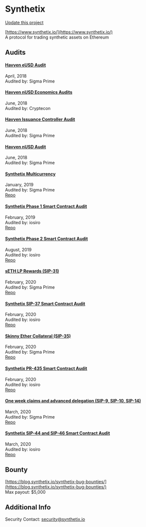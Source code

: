 
# Synthetix

[Update this project](https://github.com/ConsenSys/blockchainSecurityDB/edit/master/projects/synthetix.json)
  
[https://www.synthetix.io/](https://www.synthetix.io/)<br>
A protocol for trading synthetic assets on Ethereum


## Audits



#### [Havven eUSD Audit](https://github.com/sigp/public-audits/blob/master/havven-2018-04-05/README.md)

April, 2018<br>
Audited by: Sigma Prime<br>

      


#### [Havven nUSD Economics Audits](https://blog.synthetix.io/havven-validated-by-cryptecon-analysis/)

June, 2018<br>
Audited by: Cryptecon<br>

      


#### [Havven Issuance Controller Audit](https://github.com/sigp/public-audits/blob/master/havven-2018-06-18/review.pdf)

June, 2018<br>
Audited by: Sigma Prime<br>

      


#### [Havven nUSD Audit](https://github.com/sigp/public-audits/blob/master/havven-2018-06-06/havven-review.pdf)

June, 2018<br>
Audited by: Sigma Prime<br>

      


#### [Synthetix Multicurrency](https://github.com/sigp/public-audits/blob/master/synthetix/multicurrency/review.pdf)

January, 2019<br>
Audited by: Sigma Prime<br>
[Repo](https://github.com/Synthetixio/synthetix)<br>
      


#### [Synthetix Phase 1 Smart Contract Audit](https://www.iosiro.com/audits/synthetix-phase-1-smart-contract-audit)

February, 2019<br>
Audited by: iosiro<br>
[Repo](https://github.com/Synthetixio/synthetix)<br>
      


#### [Synthetix Phase 2 Smart Contract Audit](https://www.iosiro.com/audits/synthetix-phase-2-smart-contract-audit)

August, 2019<br>
Audited by: iosiro<br>
[Repo](https://github.com/Synthetixio/synthetix)<br>
      


#### [sETH LP Rewards (SIP-31)](https://github.com/sigp/public-audits/blob/master/synthetix/unipool/review.pdf)

February, 2020<br>
Audited by: Sigma Prime<br>
[Repo](https://github.com/Synthetixio/synthetix)<br>
      


#### [Synthetix SIP-37 Smart Contract Audit](https://www.iosiro.com/audits/synthetix-sip37-smart-contract-audit)

February, 2020<br>
Audited by: iosiro<br>
[Repo](https://github.com/Synthetixio/synthetix)<br>
      


#### [Skinny Ether Collateral (SIP-35)](https://github.com/sigp/public-audits/blob/master/synthetix/ethercollateral/review.pdf)

February, 2020<br>
Audited by: Sigma Prime<br>
[Repo](https://github.com/Synthetixio/synthetix)<br>
      


#### [Synthetix PR-435 Smart Contract Audit](https://iosiro.com/audits/synthetix-pr-435-smart-contract-audit)

February, 2020<br>
Audited by: iosiro<br>
[Repo](https://github.com/Synthetixio/synthetix)<br>
      


#### [One week claims and advanced delegation (SIP-9, SIP-10, SIP-14)](https://github.com/sigp/public-audits/blob/master/synthetix/delegates/review.pdf)

March, 2020<br>
Audited by: Sigma Prime<br>
[Repo](https://github.com/Synthetixio/synthetix)<br>
      


#### [Synthetix SIP-44 and SIP-46 Smart Contract Audit](https://iosiro.com/audits/synthetix-sip-44-and-sip-46-smart-contract-audit)

March, 2020<br>
Audited by: iosiro<br>
[Repo](https://github.com/Synthetixio/synthetix)<br>
      

  

## Bounty

[https://blog.synthetix.io/synthetix-bug-bounties/](https://blog.synthetix.io/synthetix-bug-bounties/)<br>
Max payout: $5,000


## Additional Info

Security Contact: security@synthetix.io
